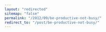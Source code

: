 ```yaml
---
layout: "redirected"
sitemap: "false"
permalink: "/2012/09/be-productive-not-busy/"
redirect_to: "/post/be-productive-not-busy/"
---
```





